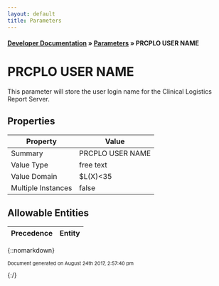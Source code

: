 ```yaml
---
layout: default
title: Parameters
---
```


#### [Developer Documentation](../index) &#187; [Parameters](TableOfContents) &#187; PRCPLO USER NAME<br/>
# PRCPLO USER NAME

This parameter will store the user login name for the Clinical Logistics Report Server.

## Properties

Property | Value
--- | ---
Summary | PRCPLO USER NAME
Value Type | free text
Value Domain | $L(X)&lt;35
Multiple Instances | false

## Allowable Entities

Precedence | Entity
--- | ---

{::nomarkdown} <br/><p style="font-size: 11px">Document generated on August 24th 2017, 2:57:40 pm</p>{:/}